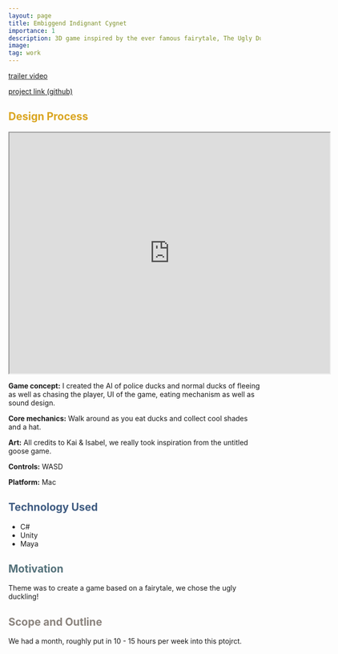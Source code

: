 ```yaml
---
layout: page
title: Embiggend Indignant Cygnet
importance: 1
description: 3D game inspired by the ever famous fairytale, The Ugly Duckling
image: 
tag: work
---
```




[trailer video](https://drive.google.com/file/d/19c6-0ZyIS2MwlgJE-lGgCtEzEWUBUn4i/view?resourcekey)

[project link (github)](https://github.com/ayaalsabahi/Ugly-Duckling-Game)

## <span style="color: #daa520;"> Design Process </span>
<iframe src="https://drive.google.com/file/d/19c6-0ZyIS2MwlgJE-lGgCtEzEWUBUn4i/preview" width="640" height="480"></iframe>

**Game concept:** 
I created the AI of police ducks and normal ducks of fleeing as well as chasing the player, UI of the game, eating mechanism as well as sound design. 

**Core mechanics:**
Walk around as you eat ducks and collect cool shades and a hat. 

**Art:**
All credits to Kai & Isabel, we really took inspiration from the untitled goose game. 

**Controls:** 
WASD

**Platform:** 
Mac 

## <span style="color: #3d5a80;">Technology Used</span>
- C#
- Unity
- Maya

## <span style="color: #54717a;">Motivation</span>
Theme was to create a game based on a fairytale, we chose the ugly duckling! 

## <span style="color: #8a837d;">Scope and Outline</span>
We had a month, roughly put in 10 - 15 hours per week into this ptojrct. 